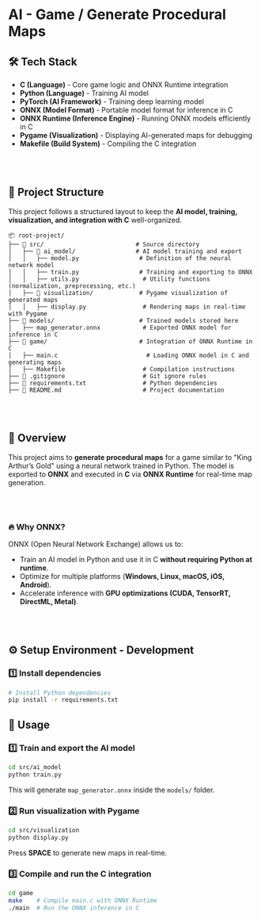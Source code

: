 # AI - Game / Generate Procedural Maps

## 🛠 Tech Stack
- **C (Language)** - Core game logic and ONNX Runtime integration
- **Python (Language)** - Training AI model
- **PyTorch (AI Framework)** - Training deep learning model
- **ONNX (Model Format)** - Portable model format for inference in C
- **ONNX Runtime (Inference Engine)** - Running ONNX models efficiently in C
- **Pygame (Visualization)** - Displaying AI-generated maps for debugging
- **Makefile (Build System)** - Compiling the C integration

<br /><br />

## 📂 Project Structure

This project follows a structured layout to keep the **AI model, training, visualization, and integration with C** well-organized.

```
📦 root-project/
├── 📂 src/                          # Source directory
│   ├── 📂 ai_model/                 # AI model training and export
│   │   ├── model.py                 # Definition of the neural network model
│   │   ├── train.py                 # Training and exporting to ONNX
│   │   ├── utils.py                  # Utility functions (normalization, preprocessing, etc.)
│   ├── 📂 visualization/             # Pygame visualization of generated maps
│   │   ├── display.py                # Rendering maps in real-time with Pygame
├── 📂 models/                        # Trained models stored here
│   ├── map_generator.onnx            # Exported ONNX model for inference in C
├── 📂 game/                          # Integration of ONNX Runtime in C
│   ├── main.c                         # Loading ONNX model in C and generating maps
│   ├── Makefile                      # Compilation instructions
├── 📜 .gitignore                      # Git ignore rules
├── 📜 requirements.txt                # Python dependencies
├── 📜 README.md                       # Project documentation
```

<br /><br />

## 🚀 Overview
This project aims to **generate procedural maps** for a game similar to "King Arthur’s Gold" using a neural network trained in Python. The model is exported to **ONNX** and executed in **C** via **ONNX Runtime** for real-time map generation.

<br /><br />

### 🔥 Why ONNX?
ONNX (Open Neural Network Exchange) allows us to:
- Train an AI model in Python and use it in C **without requiring Python at runtime**.
- Optimize for multiple platforms (**Windows, Linux, macOS, iOS, Android**).
- Accelerate inference with **GPU optimizations (CUDA, TensorRT, DirectML, Metal)**.

<br /><br />

## ⚙️ Setup Environment - Development

### 1️⃣ Install dependencies
```bash
# Install Python dependencies
pip install -r requirements.txt 
```

## 📌 Usage

### 1️⃣ Train and export the AI model
```bash
cd src/ai_model
python train.py
```
This will generate `map_generator.onnx` inside the `models/` folder.

### 2️⃣ Run visualization with Pygame
```bash
cd src/visualization
python display.py
```
Press **SPACE** to generate new maps in real-time.

### 3️⃣ Compile and run the C integration
```bash
cd game
make    # Compile main.c with ONNX Runtime
./main  # Run the ONNX inference in C
```